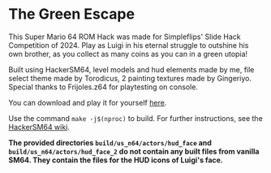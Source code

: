 # The Green Escape

This Super Mario 64 ROM Hack was made for Simpleflips' Slide Hack Competition of 2024. Play as Luigi in his eternal struggle to outshine his own brother, as you collect as many coins as you can in a green utopia!

Built using HackerSM64, level models and hud elements made by me, file select theme made by Torodicus, 2 painting textures made by Gingeriyo. Special thanks to Frijoles.z64 for playtesting on console.

You can download and play it for yourself [here](https://romhacking.com/hack/the-green-escape).

Use the command `make -j$(nproc)` to build. For further instructions, see the [HackerSM64 wiki](https://github.com/HackerN64/HackerSM64/wiki).

**The provided directories `build/us_n64/actors/hud_face` and `build/us_n64/actors/hud_face_2` do not contain any built files from vanilla SM64. They contain the files for the HUD icons of Luigi's face.**
